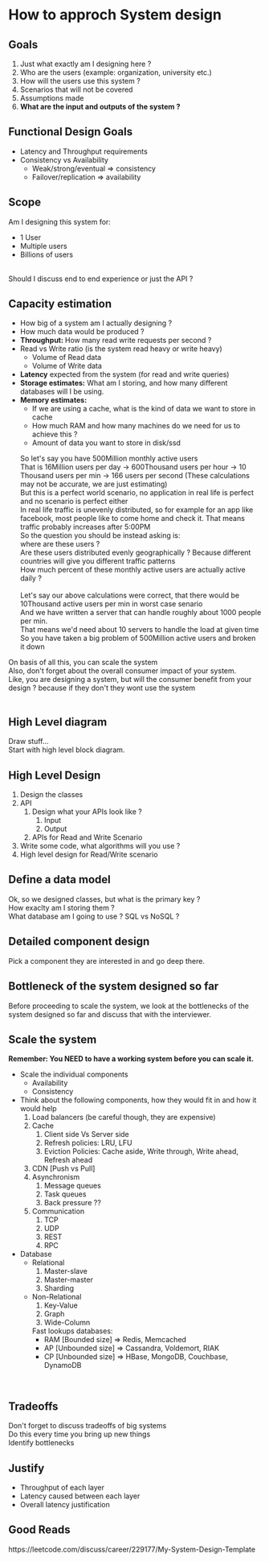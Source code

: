 <h1>How to approch System design</h1>

<h2>Goals</h2>
  <ol>
    <li>Just what exactly am I designing here ?</li>
    <li>Who are the users (example: organization, university etc.)</li>
    <li>How will the users use this system ?</li>
    <li>Scenarios that will not be covered</li>
    <li>Assumptions made</li>
    <li><b>What are the input and outputs of the system ? </b></li>
  </ol>

<h2>Functional Design Goals</h2>
  <ul>
    <li>Latency and Throughput requirements</li>
    <li>Consistency vs Availability 
      <ul>
        <li>Weak/strong/eventual => consistency</li>
        <li>Failover/replication => availability</li>
      </ul>
    </li>
  </ul>

<h2>Scope</h2>
  <p>
    Am I designing this system for: <br/>
    <ul>
      <li> 1 User </li>
      <li> Multiple users </li>
      <li> Billions of users </li>
    </ul>
    <br/>
    Should I discuss end to end experience or just the API ? <br/>
  </p>

<h2>Capacity estimation</h2>
  <ul>
    <li>How big of a system am I actually designing ?</li>
    <li>How much data would be produced ?</li>
    <li><b>Throughput: </b>How many read write requests per second ?</li>
    <li>Read vs Write ratio (is the system read heavy or write heavy) 
      <ul>
        <li>Volume of Read data</li>
        <li>Volume of Write data</li>
      </ul>
    </li>
    <li><b>Latency</b> expected from the system (for read and write queries)</li>
    <li><b>Storage estimates:</b> What am I storing, and how many different databases will I be using.</li>
    <li><b>Memory estimates:</b>
      <ul>
        <li>If we are using a cache, what is the kind of data we want to store in cache</li>
        <li>How much RAM and how many machines do we need for us to achieve this ?</li>
        <li>Amount of data you want to store in disk/ssd</li>
      </ul>
    </li>
  </ul>

  <ul>
<content>So let's say you have 500Million monthly active users</content></br>
<content> That is 16Million users per day -> 600Thousand users per hour -> 10 Thousand users per min -> 166 users per second (These calculations may not be accurate, we are just estimating)</content></br>
<content>But this is a perfect world scenario, no application in real life is perfect and no scenario is perfect either</content></br>
<content>In real life traffic is unevenly distributed, so for example for an app like facebook, most people like to come home and check it. That means traffic probably increases after 5:00PM</content></br>
<content>So the question you should be instead asking is: </content></br>
<content>where are these users ?</content></br>
<content>Are these users distributed evenly geographically ? Because different countries will give you different traffic patterns</content></br>
<content>How much percent of these monthly active users are actually active daily ?</content></br></br>
<content> Let's say our above calculations were correct, that there would be 10Thousand active users per min in worst case senario</content></br>
<content>And we have written a server that can handle roughly about 1000 people per min.</content></br>
<content>That means we'd need about 10 servers to handle the load at given time</content></br>
<content> So you have taken a big problem of 500Million active users and broken it down </content></br>
</ul>
  On basis of all this, you can scale the system</br>
  Also, don't forget about the overall consumer impact of your system.</br>
  Like, you are designing a system, but will the consumer benefit from your design ? because if they don't they wont use the system</br>
  
  <br/>

<h2>High Level diagram</h2>
<p>
Draw stuff... </br>
Start with high level block diagram.</br>
</p>

<h2>High Level Design</h2>
  <ol>
    <li>Design the classes</li>
    <li>API
    <ol>
      <li>Design what your APIs look like ?
        <ol>
         <li>Input</li>
         <li>Output</li>
        </ol>
      </li>
      <li>APIs for Read and Write Scenario</li>
    </ol>
    </li>
    <li>Write some code, what algorithms will you use ?</li>
    <li>High level design for Read/Write scenario</li>
  </ol>

<h2>Define a data model</h2>
<p>
Ok, so we designed classes, but what is the primary key ? <br/>
How exaclty am I storing them ? <br/>
What database am I going to use ? SQL vs NoSQL ? <br/>
</p>

<h2>Detailed component design</h2>
<p>
Pick a component they are interested in and go deep there. </br>
</p>

<h2>Bottleneck of the system designed so far </h2>
<p>
Before proceeding to scale the system, we look at the bottlenecks of the system designed so far and discuss that with the interviewer.
</p>

<h2>Scale the system</h2>
<p><b> Remember: You NEED to have a working system before you can scale it. </b></p>
<ul>
  <li>Scale the individual components
  <ul>
    <li>Availability</li>
    <li>Consistency</li>
  </ul>
  </li>
  <li>Think about the following components, how they would fit in and how it would help
  <ol>
    <li>Load balancers (be careful though, they are expensive)</li>
    <li>Cache
      <ol>
        <li>Client side Vs Server side</li>
        <li>Refresh policies: LRU, LFU</li>
        <li>Eviction Policies: Cache aside, Write through, Write ahead, Refresh ahead</li>
      </ol>
    </li>
    <li>CDN [Push vs Pull]</li>
    <li>Asynchronism
    <ol>
      <li>Message queues</li>
      <li>Task queues</li>
      <li>Back pressure ??</li>
    </ol>
    </li>
    <li>Communication
      <ol>
        <li>TCP</li>
        <li>UDP</li>
        <li>REST</li>
        <li>RPC</li>
      </ol>
    </li>
  </ol>
  </li>
  <li>Database
    <ul>
      <li>Relational
      <ol>
        <li>Master-slave</li>
        <li>Master-master</li>
        <li>Sharding</li>
      </ol>
      </li>
      <li>Non-Relational
        <ol>
          <li>Key-Value</li>
          <li>Graph</li>
          <li>Wide-Column</li>
        </ol>
        Fast lookups databases:
        <ul>
          <li>RAM  [Bounded size] => Redis, Memcached</li>
          <li>AP [Unbounded size] => Cassandra, Voldemort, RIAK</li>
          <li>CP [Unbounded size] => HBase, MongoDB, Couchbase, DynamoDB</li>
        </ul>
      </li>
    </ul>
  </li>
</ul>
</br>

<h2>Tradeoffs</h2>
<p>
Don't forget to discuss tradeoffs of big systems</br>
Do this every time you bring up new things </br>
Identify bottlenecks </br>
</p>

<h2>Justify</h2>
<ul>
  <li>Throughput of each layer</li>
  <li>Latency caused between each layer</li>
  <li>Overall latency justification</li>
</ul>


<h2>Good Reads</h2>
<p>https://leetcode.com/discuss/career/229177/My-System-Design-Template</p>